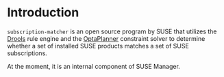 # Introduction

`subscription-matcher` is an open source program by SUSE that utilizes the [Drools](https://www.drools.org/) rule engine and the [OptaPlanner](https://www.optaplanner.org/) constraint solver to determine whether a set of installed SUSE products matches a set of SUSE subscriptions.

At the moment, it is an internal component of SUSE Manager.
